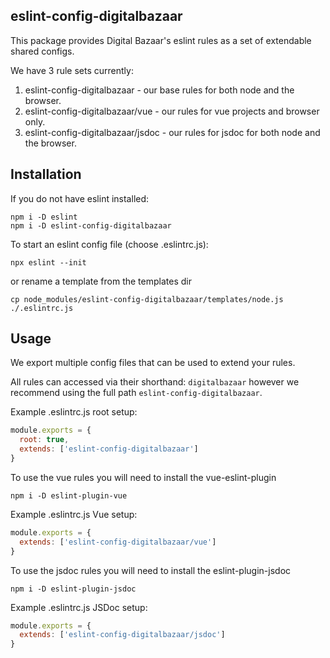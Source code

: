 ## eslint-config-digitalbazaar

This package provides Digital Bazaar's eslint rules as a set of extendable shared configs.

We have 3 rule sets currently:
1. eslint-config-digitalbazaar - our base rules for both node and the browser.
2. eslint-config-digitalbazaar/vue - our rules for vue projects and browser only.
3. eslint-config-digitalbazaar/jsdoc - our rules for jsdoc for both node and the browser.

## Installation

If you do not have eslint installed:
```
npm i -D eslint
npm i -D eslint-config-digitalbazaar
```

To start an eslint config file (choose .eslintrc.js):
```
npx eslint --init
```
or rename a template from the templates dir
```
cp node_modules/eslint-config-digitalbazaar/templates/node.js ./.eslintrc.js
```

## Usage
We export multiple config files that can be used to extend your rules.

All rules can accessed via their shorthand: `digitalbazaar`
however we recommend using the full path `eslint-config-digitalbazaar`.

Example .eslintrc.js root setup:
```js
module.exports = {
  root: true,
  extends: ['eslint-config-digitalbazaar']
}
```

To use the vue rules you will need to install the vue-eslint-plugin
```
npm i -D eslint-plugin-vue
```

Example .eslintrc.js Vue setup:
```js
module.exports = {
  extends: ['eslint-config-digitalbazaar/vue']
}
```

To use the jsdoc rules you will need to install the eslint-plugin-jsdoc
```
npm i -D eslint-plugin-jsdoc
```

Example .eslintrc.js JSDoc setup:
```js
module.exports = {
  extends: ['eslint-config-digitalbazaar/jsdoc']
}
```
